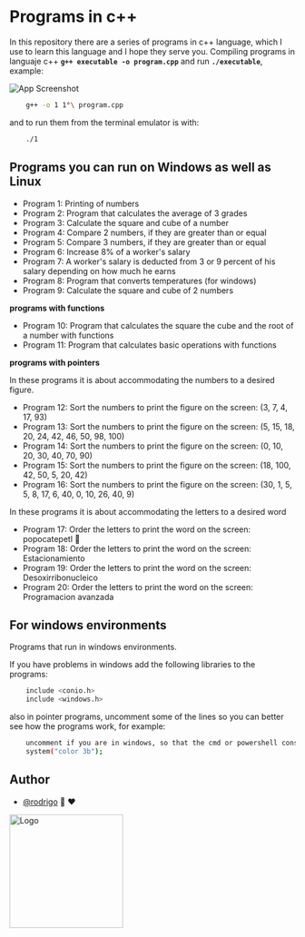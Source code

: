 # Programs in c++

In this repository there are a series of programs in c++ language, which I use to learn this language and I hope they serve you.
Compiling programs in languaje c++ **`g++ executable -o program.cpp`** and run **`./executable`**, example:

![App Screenshot](https://github.com/shapzo/Programs-in-c/blob/main/Screenshot/Program%20in%20c++.png?raw=true)

```bash
    g++ -o 1 1°\ program.cpp
```
and to run them from the terminal emulator is with:
```bash
    ./1
```

## Programs you can run on Windows as well as Linux

- Program 1: Printing of numbers
- Program 2: Program that calculates the average of 3 grades
- Program 3: Calculate the square and cube of a number
- Program 4: Compare 2 numbers, if they are greater than or equal
- Program 5: Compare 3 numbers, if they are greater than or equal
- Program 6: Increase 8% of a worker's salary
- Program 7: A worker's salary is deducted from 3 or 9 percent of his salary depending on how much he earns
- Program 8: Program that converts temperatures (for windows)
- Program 9: Calculate the square and cube of 2 numbers

**programs with functions**

- Program 10: Program that calculates the square the cube and the root of a number with functions
- Program 11: Program that calculates basic operations with functions

**programs with pointers**

In these programs it is about accommodating the numbers to a desired figure.

- Program 12: Sort the numbers to print the figure on the screen: (3, 7, 4, 17, 93)
- Program 13: Sort the numbers to print the figure on the screen: (5, 15, 18, 20, 24, 42, 46, 50, 98, 100)
- Program 14: Sort the numbers to print the figure on the screen: (0, 10, 20, 30, 40, 70, 90)
- Program 15: Sort the numbers to print the figure on the screen: (18, 100, 42, 50, 5, 20, 42)
- Program 16: Sort the numbers to print the figure on the screen: (30, 1, 5, 5, 8, 17, 6, 40, 0, 10, 26, 40, 9)

In these programs it is about accommodating the letters to a desired word

- Program 17: Order the letters to print the word on the screen: popocatepetl 🌋
- Program 18: Order the letters to print the word on the screen: Estacionamiento 
- Program 19: Order the letters to print the word on the screen: Desoxirribonucleico
- Program 20: Order the letters to print the word on the screen: Programacion avanzada

## For windows environments

Programs that run in windows environments.

If you have problems in windows add the following libraries to the programs:
```bash
    include <conio.h>
    include <windows.h>
```
also in pointer programs, uncomment some of the lines so you can better see how the programs work, for example:

```bash 
    uncomment if you are in windows, so that the cmd or powershell console changes color XD
    system("color 3b");
```

## Author

- [@rodrigo](https://github.com/shapzo) 🐾 ♥

<img src="https://avatars.githubusercontent.com/u/85635398?v=4" height="200" alt="Logo">